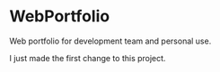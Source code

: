 # WebPortfolio
Web portfolio for development team and personal use.

I just made the first change to this project.
